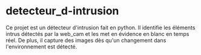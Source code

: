 # detecteur_d-intrusion

Ce projet est un détecteur d'intrusion fait en python. Il identifie les éléments intrus détectés par la web_cam et les met en évidence en blanc en temps réel. De plus, il capture des images dès qu'un changement dans l'environnement est détecté.
